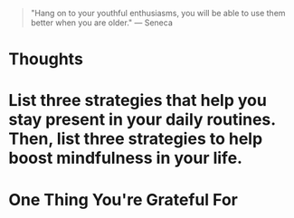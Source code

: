 
> \"Hang on to your youthful enthusiasms, you will be able to use them better when you are older.\" — Seneca

# Thoughts

# List three strategies that help you stay present in your daily routines. Then, list three strategies to help boost mindfulness in your life.

# One Thing You're Grateful For

